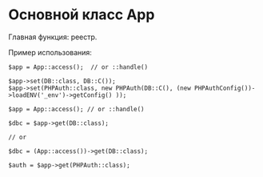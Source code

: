 # Основной класс App

Главная функция: реестр.

Пример использования:

```
$app = App::access();  // or ::handle()

$app->set(DB::class, DB::C());
$app->set(PHPAuth::class, new PHPAuth(DB::C(), (new PHPAuthConfig())->loadENV('_env')->getConfig() ));
```

```
$app = App::access(); // or ::handle()

$dbc = $app->get(DB::class);

// or

$dbc = (App::access())->get(DB::class); 

$auth = $app->get(PHPAuth::class);
```